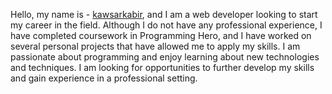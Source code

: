 Hello, my name is - <a href='https://www.linkedin.com/in/kawsarkabir/'>kawsarkabir</a>, and I am a web developer looking to start my career in the field. Although I do not have any professional experience, I have completed coursework in Programming Hero, and I have worked on several personal projects that have allowed me to apply my skills. I am passionate about programming and enjoy learning about new technologies and techniques. I am looking for opportunities to further develop my skills and gain experience in a professional setting.